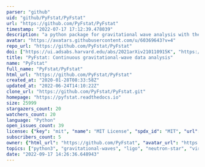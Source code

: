 ```yaml
---
parser: "github"
uid: "github/PyFstat/PyFstat"
url: "https://github.com/PyFstat/PyFstat"
timestamp: "2022-07-17 17:12:39.478039"
description: "a python package for gravitational wave analysis with the F-statistic"
avatar: "https://avatars.githubusercontent.com/u/60369643?v=4"
repo_url: "https://github.com/PyFstat/PyFstat"
doi: ["https://ui.adsabs.harvard.edu/abs/2021arXiv210110915K", "https://ui.adsabs.harvard.edu/abs/2021ascl.soft02027K/abstract"]
title: "PyFstat: Continuous gravitational-wave data analysis"
name: "PyFstat"
full_name: "PyFstat/PyFstat"
html_url: "https://github.com/PyFstat/PyFstat"
created_at: "2020-01-28T08:33:58Z"
updated_at: "2022-06-24T14:10:22Z"
clone_url: "https://github.com/PyFstat/PyFstat.git"
homepage: "https://pyfstat.readthedocs.io"
size: 25999
stargazers_count: 20
watchers_count: 20
language: "Python"
open_issues_count: 39
license: {"key": "mit", "name": "MIT License", "spdx_id": "MIT", "url": "https://api.github.com/licenses/mit", "node_id": "MDc6TGljZW5zZTEz"}
subscribers_count: 5
owner: {"html_url": "https://github.com/PyFstat", "avatar_url": "https://avatars.githubusercontent.com/u/60369643?v=4", "login": "PyFstat", "type": "Organization"}
topics: ["python3", "gravitational-waves", "ligo", "neutron-star", "virgo", "gravity", "astrophysics", "pycuda"]
date: "2022-09-17 14:26:36.648943"
---
```


